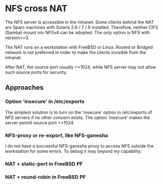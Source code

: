 # NFS cross NAT

The NFS server is accessible in the intranet. Some clients behind the NAT are Sparc machines with Solaris 2.6 / 7 / 8 installed. Therefore, neither CIFS (Samba) mount nor NFSv4 can be adopted. The only option is NFS with version<=3.

The NAT runs on a workstation with FreeBSD or Linux. Routed or Bridged network is not preferred in order to make the clients invisible from the intranet.

After NAT, the source port usually >=1024, while NFS server may not allow such source ports for security.


## Approaches

### Option 'insecure' in /etc/exports
The simplest solution is to turn on the 'insecure' option in /etc/exports of NFS servers if no other concern exists. The option 'insecure' makes the server permit source port >=1024.


### NFS-proxy or re-export, like NFS-ganesha
I do not have a successful NFS-ganesha proxy to access NFS outside the workstation for some errors. To debug it may beyond my capability.


### NAT + static-port in FreeBSD PF

### NAT + round-robin in FreeBSD PF
